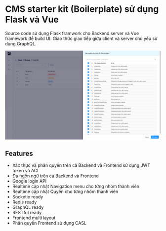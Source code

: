 # CMS starter kit (Boilerplate) sử dụng Flask và Vue

Source code sử dụng Flask framwork cho Backend server và Vue framework để build UI. Giao thức giao tiếp giữa client và server chủ yếu sử dụng GraphQL.

![Introdution](docs/_media/intro_ss.png)

## Features

- Xác thực và phân quyền trên cả Backend và Frontend sử dụng JWT token và ACL
- Đa ngôn ngữ trên cả Backend và Frontend
- Google login API
- Realtime cập nhật Navigation menu cho từng nhóm thành viên
- Realtime cập nhật Quyền cho từng nhóm thành viên
- Socketio ready
- Redis ready
- GraphQL ready
- RESTful ready
- Frontend multi layout
- Phân quyền Frontend sử dụng CASL
